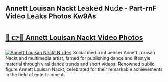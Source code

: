 ## Annett Louisan Nackt Le𝚊k𝚎d N𝚞𝚍e - Part-rnF Vid𝚎o Le𝚊ks Photos Kw9As

# <h2><a href="http://fb3aiy.evod.top/?m=Annett+Louisan+Nackt">🔗 👉🔴 Annett Louisan Nackt Vid𝚎o Ph𝚘t𝚘s</a></h2>

[![Annett Louisan Nackt N𝚞d𝚎s](https://i.imgur.com/8V9OHl7.gif)](http://fb3aiy.evod.top/?m=Annett+Louisan+Nackt)
Social media influencer Annett Louisan Nackt and multimedia artist, famed for publishing dance and lifestyle material through viral dance trends and short videos. Renowned public figure Annett Louisan Nackt, celebrated for their remarkable achievements in the field of entertainment. 
